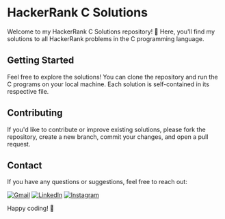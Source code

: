 # HackerRank C Solutions

Welcome to my HackerRank C Solutions repository! 🚀 Here, you'll find my solutions to all HackerRank problems in the C programming language.

## Getting Started

Feel free to explore the solutions! You can clone the repository and run the C programs on your local machine. Each solution is self-contained in its respective file.

## Contributing

If you'd like to contribute or improve existing solutions, please fork the repository, create a new branch, commit your changes, and open a pull request.

## Contact

If you have any questions or suggestions, feel free to reach out:

[![Gmail](https://img.shields.io/badge/-Gmail-red?style=flat-square&logo=gmail&logoColor=white)](mailto:debeshp6@gmail.com)
[![LinkedIn](https://img.shields.io/badge/-LinkedIn-blue?style=flat-square&logo=linkedin&logoColor=white)](https://www.linkedin.com/in/debesh-paul-4254511bb/)
[![Instagram](https://img.shields.io/badge/-Instagram-purple?style=flat-square&logo=instagram&logoColor=white)](https://www.instagram.com/debesh66.official/)

Happy coding! 🚀
